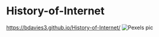 # History-of-Internet

https://bdavies3.github.io/History-of-Internet/
![Pexels pic](Videos/pexels-markus-spiske-1089438.jpg)


